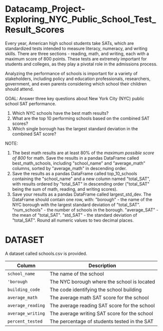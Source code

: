 # Datacamp_Project-Exploring_NYC_Public_School_Test_Result_Scores

Every year, American high school students take SATs, which are standardized tests intended to measure literacy, numeracy, and writing skills. There are three sections - reading, math, and writing, each with a maximum score of 800 points. These tests are extremely important for students and colleges, as they play a pivotal role in the admissions process.

Analyzing the performance of schools is important for a variety of stakeholders, including policy and education professionals, researchers, government, and even parents considering which school their children should attend.

GOAL: Answer three key questions about New York City (NYC) public school SAT performance.
  1. Which NYC schools have the best math results?
  2. What are the top 10 performing schools based on the combined SAT scores?
  3. Which single borough has the largest standard deviation in the combined SAT score?

NOTE:
  1. The best math results are at least 80% of the *maximum possible score of 800* for math. Save the results in a pandas DataFrame called best_math_schools, including "school_name" and "average_math" columns, sorted by "average_math" in descending order.
  2. Save the results as a pandas DataFrame called top_10_schools containing the "school_name" and a new column named "total_SAT", with results ordered by "total_SAT" in descending order ("total_SAT" being the sum of math, reading, and writing scores).
  3. Save your results as a pandas DataFrame called largest_std_dev.
     The DataFrame should contain one row, with:
      "borough" - the name of the NYC borough with the largest standard deviation of "total_SAT".
      "num_schools" - the number of schools in the borough.
      "average_SAT" - the mean of "total_SAT".
      "std_SAT" - the standard deviation of "total_SAT".
     Round all numeric values to two decimal places.

# DATASET
A dataset called schools.csv is provided.

| Column     | Description              |
|------------|--------------------------|
| `school_name` | The name of the school |
| `'borough` | The NYC borough where the school is located |
| `building_code` | The code identifying the school building |
| `average_math` | The average math SAT score for the school |
| `average_reading` | The average reading SAT score for the school |
| `average_writing` | The average writing SAT score for the school |
| `percent_tested` | The percentage of students tested in the SAT |


